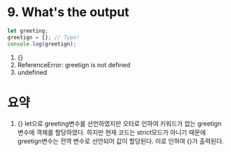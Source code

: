 # 9. What's the output

```javascript
let greeting;
greetign = {}; // Typo!
console.log(greetign);
```

1. {}
2. ReferenceError: greetign is not defined
3. undefined

# 요약

1. {}
   let으로 greeting변수를 선언하였지만 오타로 인하여 키워드가 없는 greetign 변수에 객체를 할당하였다. 하지만 현재 코드는 strict모드가 아니기 때문에 greetign변수는 전역 변수로 선언되어 값이 할당된다. 이로 인하여 {}가 출력된다.
